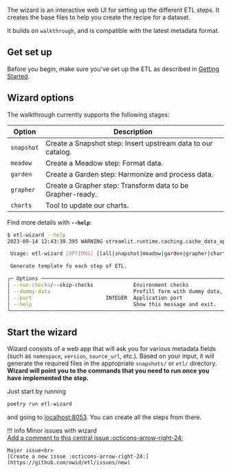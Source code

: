 The wizard is an interactive web UI for setting up the different ETL steps. It creates the base files to help you
create the recipe for a dataset.

It builds on `walkthrough`, and is compatible with the latest metadata format.

## Get set up

Before you begin, make sure you've set up the ETL as described in [Getting Started](../../getting-started/index.md).

## Wizard options
The walkthrough currently supports the following stages:

| Option      | Description                                                                                                   |
| ----------- | ------------------------------------------------------------------------------------------------------------- |
| `snapshot`  | Create a Snapshot step: Insert upstream data to our catalog.                                                  |
| `meadow`    | Create a Meadow step: Format data.                                                                            |
| `garden`    | Create a Garden step: Harmonize and process data.                                                             |
| `grapher`   | Create a Grapher step: Transform data to be Grapher-ready.                                                    |
| `charts`    | Tool to update our charts.                                                                                    |

Find more details with **`--help`**:
```bash
$ etl-wizard --help
2023-09-14 12:43:39.395 WARNING streamlit.runtime.caching.cache_data_api: No runtime found, using MemoryCacheStorageManager

 Usage: etl-wizard [OPTIONS] [[all|snapshot|meadow|garden|grapher|charts]]

 Generate template fo each step of ETL.

╭─ Options ──────────────────────────────────────────────────────────────────────────────────────────────────────────────────────────────╮
│ --run-checks/--skip-checks             Environment checks                                                                              │
│ --dummy-data                           Prefill form with dummy data, useful for development                                            │
│ --port                        INTEGER  Application port                                                                                │
│ --help                                 Show this message and exit.                                                                     │
╰────────────────────────────────────────────────────────────────────────────────────────────────────────────────────────────────────────╯
```

## Start the wizard

Wizard consists of a web app that will ask you for various metadata fields (such as `namespace`, `version`, `source_url`, etc.). Based on your input,
it will generate the required files in the appropriate `snapshots/` or `etl/` directory. **Wizard will point you to the commands that you need to run once you
have implemented the step.**

Just start by running

```bash
poetry run etl-wizard
```

and going to [localhost:8053](localhost:8053). You can create all the steps from there.



!!! info
    Minor issues with wizard<br>
    [Add a comment to this central issue :octicons-arrow-right-24:](https://github.com/owid/etl/issues/1563)<br>

    Major issue<br>
    [Create a new issue :octicons-arrow-right-24:](https://github.com/owid/etl/issues/new)
